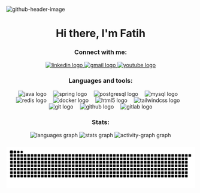 ![github-header-image](https://github.com/fatihhozkurt/fatihhozkurt/assets/114291745/fc9d7c27-17e7-4c31-ae94-c468c62a1d09)

###

<h1 align="center">Hi there, I'm Fatih</h1>


###

<p align="center>
  
-🕐 Please don't worry if you can't see any commits these days, trying to achieve things in my field. 

-🧑🏻‍💻 I’m currently working on backend development with **Spring Boot and related technologies such as Spring Security, JWT, and Redis**.

</p>

###

<h3 align="center">Connect with me:</h3>
<div align="center">
  <a href="https://www.linkedin.com/in/fatih-%C3%B6zkurt-93748321a/" target="_blank">
    <img src="https://raw.githubusercontent.com/maurodesouza/profile-readme-generator/master/src/assets/icons/social/linkedin/default.svg" width="52" height="40" alt="linkedin logo"  />
  </a>
  <a href="mailto:fatih.ozkurt21@gmail.com?subject=About%20giving%20you%20a%20position%20chance%20in%20our%20company%20%F0%9F%98%8A" target="_blank">
    <img src="https://raw.githubusercontent.com/maurodesouza/profile-readme-generator/master/src/assets/icons/social/gmail/default.svg" width="52" height="40" alt="gmail logo"  />
  </a>
  <a href="https://www.youtube.com/@fatihozkurt21" target="_blank">
    <img src="https://raw.githubusercontent.com/maurodesouza/profile-readme-generator/master/src/assets/icons/social/youtube/default.svg" width="52" height="40" alt="youtube logo"  />
  </a>
</div>

###

<h3 align="center">Languages and tools:</h3>
<div align="center">
  <img src="https://skillicons.dev/icons?i=java" height="45" alt="java logo"  />
  <img width="10" />
  <img src="https://skillicons.dev/icons?i=spring" height="45" alt="spring logo"  />
  <img width="10" />
  <img src="https://skillicons.dev/icons?i=postgres" height="45" alt="postgresql logo"  />
  <img width="10" />
  <img src="https://skillicons.dev/icons?i=mysql" height="45" alt="mysql logo"  />
  <img width="10" />
  <img src="https://skillicons.dev/icons?i=redis" height="45" alt="redis logo"  />
  <img width="10" />
  <img src="https://skillicons.dev/icons?i=docker" height="45" alt="docker logo"  />
  <img width="10" />
  <img src="https://skillicons.dev/icons?i=html" height="45" alt="html5 logo"  />
  <img width="10" />
  <img src="https://skillicons.dev/icons?i=tailwind" height="45" alt="tailwindcss logo"  />
  <img width="10" />
  <img src="https://skillicons.dev/icons?i=git" height="45" alt="git logo"  />
  <img width="10" />
  <img src="https://skillicons.dev/icons?i=github" height="45" alt="github logo"  />
  <img width="10" />
  <img src="https://skillicons.dev/icons?i=gitlab" height="45" alt="gitlab logo"  />
</div>

###

<h3 align="center">Stats:</h3>
<div align="center">
  <img src="https://github-readme-stats.vercel.app/api/top-langs?username=fatihhozkurt&locale=en&hide_title=false&layout=compact&card_width=320&langs_count=6&theme=tokyonight&hide_border=true&order=2&custom_title=Most%20Used%20Technologies" height="160" alt="languages graph"  />
  <img src="https://github-readme-stats.vercel.app/api?username=fatihhozkurt&hide_title=false&hide_rank=false&show_icons=false&include_all_commits=true&count_private=true&disable_animations=false&theme=tokyonight&locale=en&hide_border=true&order=1&custom_title=GitHub%20Stats" height="160" alt="stats graph"  />
  <img src="https://github-readme-activity-graph.vercel.app/graph?username=fatihhozkurt&radius=6&theme=tokyo-night&area=true&order=5&custom_title=Contribution%20Graph&hide_border=true&hide_title=false" height="240" alt="activity-graph graph"  />
</div>

###

<img src="https://raw.githubusercontent.com/fatihhozkurt/fatihhozkurt/output/snake.svg" alt="Snake animation" />

###
